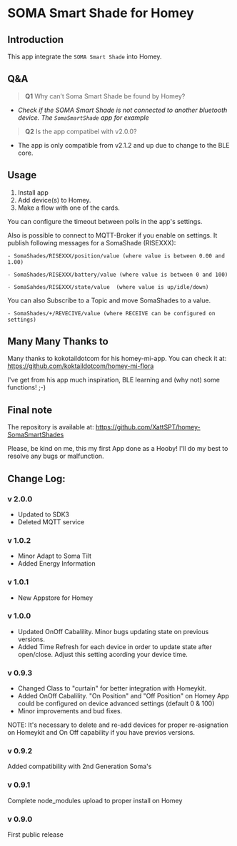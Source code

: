 # SOMA Smart Shade for Homey

## Introduction
This app integrate the `SOMA Smart Shade` into Homey.

## Q&amp;A

> **Q1**  Why can’t Soma Smart Shade be found by Homey?

* _Check if the SOMA Smart Shade is not connected to another bluetooth device. The  `SomaSmartShade`  app for example_

> **Q2**  Is the app compatibel with v2.0.0?

* The app is only compatible from v2.1.2 and up due to change to the BLE core.

## Usage ##
1. Install app
2. Add device(s) to Homey.
3. Make a flow with one of the cards.

You can configure the timeout between polls in the app's settings.

Also is possible to connect to MQTT-Broker if you enable on settings.
It publish following messages for a SomaShade (RISEXXX):

    - SomaShades/RISEXXX/position/value (where value is between 0.00 and 1.00)
    
    - SomaShades/RISEXXX/battery/value (where value is between 0 and 100)
    
    - SomaSahdes/RISEXXX/state/value  (where value is up/idle/down)

You can also Subscribe to a Topic and move SomaShades to a value.

    - SomaShades/+/REVECIVE/value (where RECEIVE can be configured on settings)

## Many Many Thanks to ##

Many thanks to kokotaildotcom for his homey-mi-app. You can check it at: https://github.com/koktaildotcom/homey-mi-flora

I've get from his app much inspiration, BLE learning and (why not) some functions! ;-) 
  
## Final note ##
The repository is available at: https://github.com/XattSPT/homey-SomaSmartShades

Please, be kind on me, this my first App done as a Hooby! I'll do my best to resolve any bugs or malfunction.


## Change Log:

### v 2.0.0
- Updated to SDK3
- Deleted MQTT service

### v 1.0.2
- Minor Adapt to Soma Tilt
- Added Energy Information

### v 1.0.1
- New Appstore for Homey

### v 1.0.0
- Updated OnOff Cabalility. Minor bugs updating state on previous versions. 
- Added Time Refresh for each device in order to update state after open/close. Adjust this setting acording your device time. 

### v 0.9.3
- Changed Class to "curtain" for better integration with Homeykit.
- Added OnOff Cabalility. "On Position" and "Off Position" on Homey App could be configured on device advanced settings (default 0 & 100)
- Minor improvements and bud fixes.

NOTE: It's necessary to delete and re-add devices for proper re-asignation on Homeykit and On Off capability if you have previos versions.

### v 0.9.2
Added compatibility with 2nd Generation Soma's

### v 0.9.1
Complete node_modules upload to proper install on Homey

### v 0.9.0
First public release
